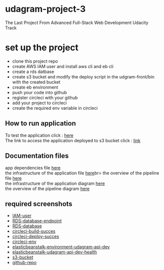 # udagram-project-3
The Last Project From Advanced Full-Stack Web Development Udacity Track <br/>

# set up the project
- clone this project repo
- create AWS IAM user and install aws cli and eb cli
- create a rds datbase
- create s3 bucket and modify the deploy script in the udgram-front/bin with the created bucket
- create eb environment 
- push your code into github
- register circleci with your github 
- add your project to circleci
- create the required env variable in circleci 

## How to run application
To test the application click : [here](http://udagram-api-dev.eba-8ykrjwpj.us-east-1.elasticbeanstalk.com/)<br>
The link to access the application deployed to s3 bucket click : [link](http://elasticbeanstalk-us-east-1-702760358169.s3-website-us-east-1.amazonaws.com/home)<br>

## Documentation files
app dependencies file [here](documentation/app-dependencies.md)<br>
the infrastructure of the application file [here](documentation/the-infrastructure-of-the-application.md)br>
the overview of the pipeline file [here](documentation/the-overview-of-the-pipeline.md)<br>
the infrastructure of the application diagram  [here](documentation/1.png)<br>
the overview of the pipeline diagram  [here](documentation/2.png)<br>


## required screenshots
* [IAM-user](IAM-user.png)
* [RDS-database-endpoint](RDS-database-endpoint.png)
* [RDS-database](RDS-database.png)
* [circleci-build-succes](circleci-build-succes.png)
* [circleci-deploy-succes](circleci-deploy-succes.png)
* [circleci-env](circleci-env.png)
* [elasticbeanstalk-environment-udagram-api-dev](elasticbeanstalk-environment-udagram-api-dev.png)
* [elasticbeanstalk-udagram-api-dev-health](elasticbeanstalk-udagram-api-dev-health.png)
* [s3-bucket](s3-bucket.png.png)
* [github-repo](github-repo.png)
